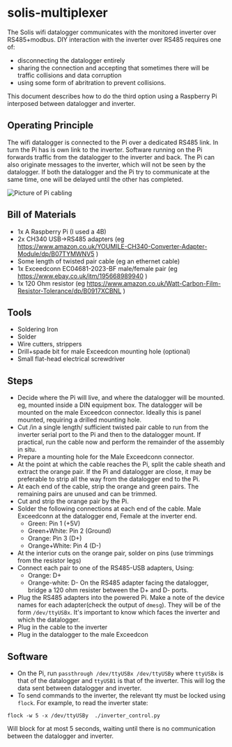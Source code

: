 # solis-multiplexer

The Solis wifi datalogger communicates with the monitored inverter over RS485+modbus. 
DIY interaction with the inverter over RS485 requires one of:
 * disconnecting the datalogger entirely
 * sharing the connection and accepting that sometimes there will be traffic collisions and data corruption
 * using some form of abritration to prevent collisions.

This document describes how to do the third option using a Raspberry Pi interposed between datalogger and inverter.

## Operating Principle

The wifi datalogger is connected to the Pi over a dedicated RS485 link. In turn the Pi has is own link to the inverter.
Software running on the Pi forwards traffic from the datalogger to the inverter and back. 
The Pi can also originate messages to the inverter, which will not be seen by the datalogger.
If both the datalogger and the Pi try to communicate at the same time, one will be delayed until the other has completed.

![Picture of Pi cabling](/passthrough.png)

## Bill of Materials

 * 1x A Raspberry Pi (I used a 4B)
 * 2x CH340 USB->RS485 adapters (eg https://www.amazon.co.uk/YOUMILE-CH340-Converter-Adapter-Module/dp/B07TYMWNV5 )
 * Some length of twisted pair cable (eg an ethernet cable)
 * 1x Exceedconn EC04681-2023-BF male/female pair (eg https://www.ebay.co.uk/itm/195668989940 )
 * 1x 120 Ohm resistor (eg https://www.amazon.co.uk/Watt-Carbon-Film-Resistor-Tolerance/dp/B0917XCBNL )

## Tools

 * Soldering Iron
 * Solder
 * Wire cutters, strippers
 * Drill+spade bit for male Exceedcon mounting hole (optional)
 * Small flat-head electrical screwdriver


## Steps

 * Decide where the Pi will live, and where the datalogger will be mounted. eg, mounted inside a DIN equipment box. The datalogger will be mounted on the male Exceedcon connector. Ideally this is panel mounted, requiring a drilled mounting hole.
 * Cut /in a single length/ sufficient twisted pair cable to run from the inverter serial port to the Pi and then to the datalogger mount. If practical, run the cable now and perform the remainder of the assembly in situ.
 * Prepare a mounting hole for the Male Exceedconn connector.
 * At the point at which the cable reaches the Pi, split the cable sheath and extract the orange pair. If the Pi and datalogger are close, it may be preferable to strip all the way from the datalogger end to the Pi.
 * At each end of the cable, strip the orange and green pairs. The remaining pairs are unused and can be trimmed.
 * Cut and strip the orange pair by the Pi.
 * Solder the following connections at each end of the cable. Male Exceedconn at the datalogger end, Female at the inverter end.
   * Green: Pin 1   (+5V)
   * Green+White: Pin 2 (Ground)
   * Orange: Pin 3 (D+)
   * Orange+White: Pin 4 (D-)
 * At the interior cuts on the orange pair, solder on pins (use trimmings from the resistor legs)
 * Connect each pair to one of the RS485-USB adapters, Using:
   * Orange: D+
   * Orange-white: D-
   On the RS485 adapter facing the datalogger, bridge a 120 ohm resister between the D+ and D- ports.
 * Plug the RS485 adapters into the powered Pi. Make a note of the device names for each adapter(check the output of `dmesg`). They will be of the form `/dev/ttyUSBx`. It's important to know which faces the inverter and which the datalogger.
 * Plug in the cable to the inverter
 * Plug in the datalogger to the male Exceedcon 


## Software

 * On the Pi, run `passthrough /dev/ttyUSBx /dev/ttyUSBy` where `ttyUSBx` is that of the datalogger and `ttyUSB1` is that of the inverter.
   This will log the data sent between datalogger and inverter.
 * To send commands to the inverter, the relevant tty must be locked using `flock`. For example, to read the inverter state:
```
flock -w 5 -x /dev/ttyUSBy  ./inverter_control.py
```

Will block for at most 5 seconds, waiting until there is no communication between the datalogger and inverter.


